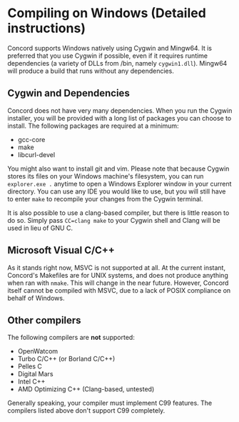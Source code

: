 # Compiling on Windows (Detailed instructions)

Concord supports Windows natively using Cygwin and Mingw64. It is preferred 
that you use Cygwin if possible, even if it requires runtime dependencies 
(a variety of DLLs from /bin, namely `cygwin1.dll`). Mingw64 will produce a 
build that runs without any dependencies. 

## Cygwin and Dependencies

Concord does not have very many dependencies. When you run the Cygwin 
installer, you will be provided with a long list of packages you can choose 
to install. The following packages are required at a minimum:
- gcc-core
- make
- libcurl-devel

You might also want to install git and vim. Please note that because Cygwin 
stores its files on your Windows machine's filesystem, you can run 
`explorer.exe .` anytime to open a Windows Explorer window in your current 
directory. You can use any IDE you would like to use, but you will still have
 to enter `make` to recompile your changes from the Cygwin terminal.

It is also possible to use a clang-based compiler, but there is little reason 
to do so. Simply pass `CC=clang make` to your Cygwin shell and Clang will be 
used in lieu of GNU C.

## Microsoft Visual C/C++

As it stands right now, MSVC is not supported at all. At the current instant, 
Concord's Makefiles are for UNIX systems, and does not produce anything when
ran with `nmake`. This will change in the near future.  However, Concord itself
cannot be compiled with MSVC, due to a lack of POSIX compliance on behalf of Windows. 

## Other compilers

The following compilers are **not** supported:
- OpenWatcom
- Turbo C/C++ (or Borland C/C++)
- Pelles C
- Digital Mars
- Intel C++
- AMD Optimizing C++ (Clang-based, untested)

Generally speaking, your compiler must implement C99 features. The compilers listed above don't support C99 completely.
